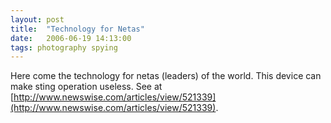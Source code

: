 ```yaml
---
layout: post
title:  "Technology for Netas"
date:   2006-06-19 14:13:00
tags: photography spying
---
```


Here come the technology for netas (leaders) of the world. This device can make sting operation useless. See at [http://www.newswise.com/articles/view/521339](http://www.newswise.com/articles/view/521339).
